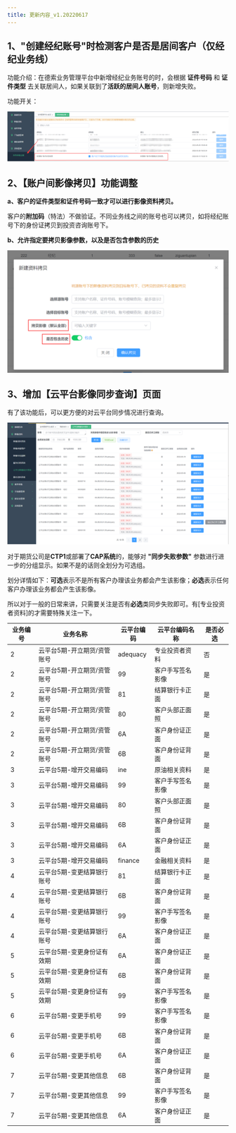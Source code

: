 ```yaml
---
title: 更新内容_v1.20220617
---
```


## 1、\"创建经纪账号\"时检测客户是否是居间客户（仅经纪业务线）

功能介绍：在德索业务管理平台中新增经纪业务账号的时，会根据 **证件号码**
和 **证件类型**
去关联居间人，如果关联到了**活跃的居间人账号**，则新增失败。

功能开关：

![descript](./oa-up-media-20220617/media/image1.png)

## 2、【账户间影像拷贝】功能调整

**a、客户的证件类型和证件号码一致才可以进行影像资料拷贝。**

客户的**附加码**（特法）不做验证。不同业务线之间的账号也可以拷贝，如将经纪账号下的身份证拷贝到投资咨询账号下。

**b、允许指定要拷贝影像参数，以及是否包含参数的历史**

![descript](./oa-up-media-20220617/media/image2.png)

## 3、增加【云平台影像同步查询】页面

有了该功能后，可以更方便的对云平台同步情况进行查询。

![descript](./oa-up-media-20220617/media/image3.png)

对于期货公司是**CTP1**或部署了**CAP系统**的，能够对 **\"同步失败参数\"** 参数进行进一步的分组显示。如果不是的话则全划分为可选组。

划分详情如下：**可选**表示不是所有客户办理该业务都会产生该影像；**必选**表示任何客户办理该业务都会产生该影像。

所以对于一般的日常来讲，只需要关注是否有**必选**类同步失败即可。有\[专业投资者资料\]的才需要特殊关注一下。

| 业务编号   | 业务名称                      | 云平台编码    | 云平台编码名称     | 是否必选 |
| --------- | ---------------------------- | ------------ | ----------------- | ------- |
|  2          | 云平台5期-开立期货/资管账号   | adequacy      | 专业投资者资料     | 否      |
|  2          | 云平台5期-开立期货/资管账号   | 99            | 客户手写签名影像   | 是      |
|  2          | 云平台5期-开立期货/资管账号   | 81            | 结算银行卡正面     | 是      |
|  2          | 云平台5期-开立期货/资管账号   | 80            | 客户头部正面照     | 是      |
|  2          | 云平台5期-开立期货/资管账号   | 6A            | 客户身份证正面     | 是      |
|  2          | 云平台5期-开立期货/资管账号   | 6B            | 客户身份证背面     | 是      |
|  3          | 云平台5期-增开交易编码        | ine           | 原油相关资料       | 是      |
|  3          | 云平台5期-增开交易编码        | 99            | 客户手写签名影像   | 是      |
|  3          | 云平台5期-增开交易编码        | 80            | 客户头部正面照     | 是      |
|  3          | 云平台5期-增开交易编码        | 6B            | 客户身份证背面     | 是      |
|  3          | 云平台5期-增开交易编码        | 6A            | 客户身份证正面     | 是      |
|  3          | 云平台5期-增开交易编码        | finance       | 金融相关资料       | 是      |
|  4          | 云平台5期-变更结算银行账号    | 81            | 结算银行卡正面     | 是      |
|  4          | 云平台5期-变更结算银行账号    | 6B            | 客户身份证背面     | 是      |
|  4          | 云平台5期-变更结算银行账号    | 99            | 客户手写签名影像   | 是      |
|  4          | 云平台5期-变更结算银行账号    | 6A            | 客户身份证正面     | 是      |
|  5          | 云平台5期-变更身份证有效期    | 6A            | 客户身份证正面     | 是      |
|  5          | 云平台5期-变更身份证有效期    | 6B            | 客户身份证背面     | 是      |
|  5          | 云平台5期-变更身份证有效期    | 99            | 客户手写签名影像   | 是      |
|  6          | 云平台5期-变更手机号          | 99            | 客户手写签名影像   | 是      |
|  6          | 云平台5期-变更手机号          | 6B            | 客户身份证背面     | 是      |
|  6          | 云平台5期-变更手机号          | 6A            | 客户身份证正面     | 是      |
|  7          | 云平台5期-变更其他信息        | 6B            | 客户身份证背面     | 是      |
|  7          | 云平台5期-变更其他信息        | 99            | 客户手写签名影像   | 是      |
|  7          | 云平台5期-变更其他信息        | 6A            | 客户身份证正面     | 是      |
